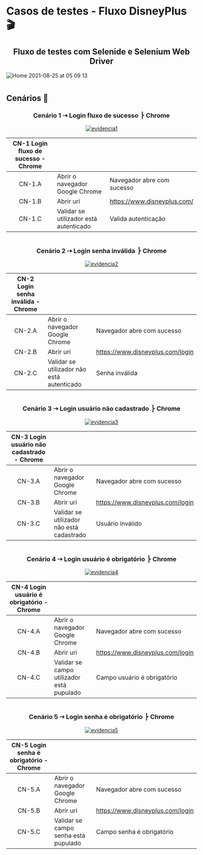 # Casos de testes - Fluxo DisneyPlus 🎬

<div text align="center">
  
## Fluxo de testes com Selenide e Selenium Web Driver
  
</div>
  
![Home 2021-08-25 at 05 09 13](https://user-images.githubusercontent.com/990877/130764847-688c1eb8-bce7-41c1-85e9-e163a8add655.png)

#

## Cenários 📸

<div text align="center">
  
### Cenário 1 ⇢ Login fluxo de sucesso ⎬ Chrome
  
<a href="https://user-images.githubusercontent.com/990877/130768388-4f9911c5-be81-4766-9e57-7c0db801a65d.png"/><img alt="evidencia1" src="https://img.shields.io/badge/evidence-IO-green"/></a>
</div>
  
| CN-1 Login fluxo de sucesso - Chrome  |   |   |
|:-:|---|---|
|  CN-1.A | Abrir o navegador Google Chrome  | Navegador abre com sucesso  |
|  CN-1.B | Abrir uri  | https://www.disneyplus.com/  |
|  CN-1.C | Validar se  utilizador está autenticado | Valida autenticação

#
#

<div text align="center">
  
### Cenário 2 ⇢ Login senha inválida ⎬ Chrome
  
<a href=""/><img alt="evidencia2" src="https://img.shields.io/badge/evidence-IO-green"/></a>
</div>

| CN-2 Login senha inválida - Chrome  |   |   |
|:-:|---|---|
|  CN-2.A | Abrir o navegador Google Chrome  | Navegador abre com sucesso  |
|  CN-2.B | Abrir uri  | https://www.disneyplus.com/login  |
|  CN-2.C | Validar se  utilizador não está autenticado | Senha inválida

  
#
#

<div text align="center">
  
### Cenário 3 ⇢ Login usuário não cadastrado ⎬ Chrome
  
<a href=""/><img alt="evidencia3" src="https://img.shields.io/badge/evidence-IO-green"/></a>
</div>

| CN-3 Login usuário não cadastrado - Chrome  |   |   |
|:-:|---|---|
|  CN-3.A | Abrir o navegador Google Chrome  | Navegador abre com sucesso  |
|  CN-3.B | Abrir uri  | https://www.disneyplus.com/login  |
|  CN-3.C | Validar se  utilizador não está cadastrado | Usuário inválido


#
#

<div text align="center">
  
### Cenário 4 ⇢ Login usuário é obrigatório ⎬ Chrome
  
<a href=""/><img alt="evidencia4" src="https://img.shields.io/badge/evidence-IO-green"/></a>
</div>


| CN-4 Login usuário é obrigatório - Chrome  |   |   |
|:-:|---|---|
|  CN-4.A | Abrir o navegador Google Chrome  | Navegador abre com sucesso  |
|  CN-4.B | Abrir uri  | https://www.disneyplus.com/login  |
|  CN-4.C | Validar se campo utilizador está pupulado | Campo usuário é obrigatório
   

#
#

<div text align="center">
  
### Cenário 5 ⇢ Login senha é obrigatório ⎬ Chrome
  
<a href=""/><img alt="evidencia5" src="https://img.shields.io/badge/evidence-IO-green"/></a>
</div>

| CN-5 Login senha é obrigatório - Chrome  |   |   |
|:-:|---|---|
|  CN-5.A | Abrir o navegador Google Chrome  | Navegador abre com sucesso  |
|  CN-5.B | Abrir uri  | https://www.disneyplus.com/login  |
|  CN-5.C | Validar se campo senha está pupulado | Campo senha é obrigatório

#
